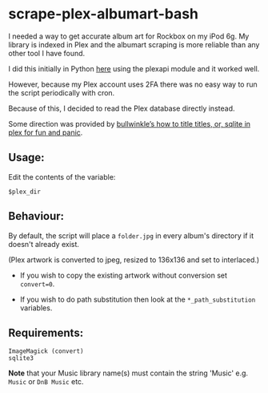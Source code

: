 # scrape-plex-albumart-bash

I needed a way to get accurate album art for Rockbox on my iPod 6g. My library is indexed in Plex and the albumart scraping is more reliable than any other tool I have found.

I did this initially in Python [here](https://github.com/neofright/scrape-plex-albumart) using the plexapi module and it worked well.

However, because my Plex account uses 2FA there was no easy way to run the script periodically with cron.

Because of this, I decided to read the Plex database directly instead.

Some direction was provided by [bullwinkle’s how to title titles, or, sqlite in plex for fun and panic](https://wonkabar.org/bullwinkles-how-to-title-titles-or-sqlite-in-plex-for-fun-and-panic/).

## Usage:
Edit the contents of the variable:

    $plex_dir

## Behaviour:
By default, the script will place a `folder.jpg` in every album's directory if it doesn't already exist.

(Plex artwork is converted to jpeg, resized to 136x136 and set to interlaced.)

- If you wish to copy the existing artwork without conversion set `convert=0`.

- If you wish to do path substitution then look at the `*_path_substitution` variables.



## Requirements:
    ImageMagick (convert)
    sqlite3

**Note** that your Music library name(s) must contain the string 'Music' e.g. `Music` or `DnB Music` etc.